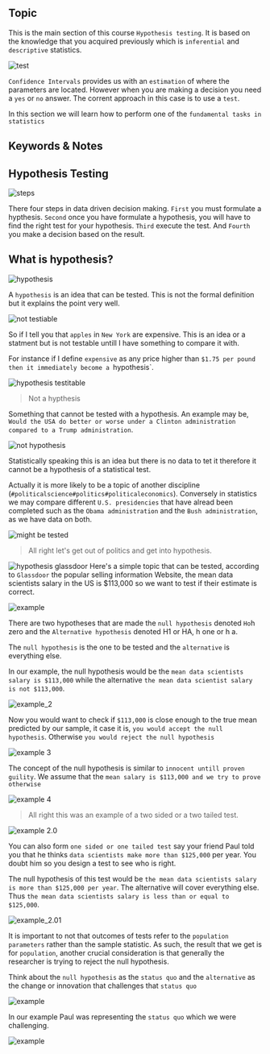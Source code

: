 ## Topic

This is the main section of this course `Hypothesis testing`. It is based on the knowledge that you acquired previously which is `inferential` and `descriptive` statistics.

![test](./imgs/test.png)

`Confidence Intervals` provides us with an `estimation` of where the parameters are located. However when you are making a decision you need a `yes` or `no` answer. The corrent approach in this case is to use a `test`.

In this section we will learn how to perform one of the `fundamental tasks in statistics`

## Keywords & Notes

## Hypothesis Testing

![steps](./imgs/steps_data_driven_decison_making.png)

There four steps in data driven decision making. `First` you must formulate  a hypthesis. `Second` once you have formulate a hypothesis, you will have to find the right test for your hypothesis. `Third` execute the test. And `Fourth` you make a decision based on the result.


## What is hypothesis?

![hypothesis](./imgs/hypothesis.png)

A `hypothesis` is an idea that can be tested. This is not the formal definition but it explains the point very well.

![not testiable](./imgs/not_testable.png)

So if I tell you that `apples` in `New York` are expensive.  This is an idea or a statment but is not testable untill I have something to compare it with.


For instance if I define `expensive` as any price higher than `$1.75 per pound then it immediately become a `hypothesis`.

![hypothesis testitable](./imgs/hypthesis_testable.png)


> Not a hypthesis 

Something that cannot be tested with a hypothesis. An example may be, `Would the USA do better or worse under a Clinton administration compared to a Trump administration`.

![not hypothesis](./imgs/not_hypthesis.png)


Statistically speaking this is an idea but there is no data to tet it therefore it cannot be a hypothesis of a statistical test.

Actually it is more likely to be a topic of another discipline (`#politicalscience#politics#politicaleconomics`). Conversely in statistics we may compare different `U.S. presidencies` that have alread been completed such as the `Obama administration` and the `Bush administration`, as we have data on both.

![might be tested](./imgs/might_be_hypothesis.png)


> All right let's get out of politics and get into hypothesis.

![hypothesis glassdoor](./imgs/hypotheisis_glassdoor.png)
Here's a simple topic that can be tested, according to `Glassdoor` the popular selling information Website, the mean data scientists salary in the US is $113,000 so we want to test if their estimate is correct.

![example](./imgs/example.png)

There are two hypotheses that are made the `null hypothesis` denoted `Ho`h zero and the `Alternative hypothesis` denoted H1 or HA, h one or h a.

The `null hypothesis` is the one to be tested and the `alternative` is everything else.

In our example, the null hypothesis would be the `mean data scientists salary is $113,000` while the alternative `the mean data scientist salary is not $113,000`.

![example_2](./imgs/example_2.png)

Now you would want to check if `$113,000` is close enough to the true mean predicted by our sample, it case it is, `you would accept the null hypothesis`. Otherwise `you would reject the null hypothesis`

![example 3](./imgs/example_3.png)

The concept of the null hypothesis is similar to `innocent untill proven guility`. We assume that the `mean salary is $113,000 and we try to prove otherwise`

![example 4](./imgs/example_4.png)

> All right this was an example of a two sided or a two tailed test.

![example 2.0](./imgs/example_2.0.png)

You can also form `one sided or one tailed test` say your friend Paul told you that he thinks `data scientists make more than $125,000` per year. You doubt him so you design a test to see who is right.

The null hypothesis of this test would be `the mean data scientists salary is more than $125,000 per year`. The alternative will cover everything else. Thus `the mean data scientists salary is less than or equal to  $125,000`.

![example_2.01](./imgs/example_2.01.png)

It is important to not that outcomes of tests refer to the `population parameters` rather than the sample statistic. As such, the result that we get is for `population`, another crucial consideration is that generally the researcher is trying to reject the null hypothesis.

Think about the `null hypothesis` as the `status quo` and the `alternative` as the change or innovation that challenges that `status quo`

![example](./imgs/example_202.png)

In our example Paul was representing the `status quo` which we were challenging.

![example](./imgs/example_203.png)






